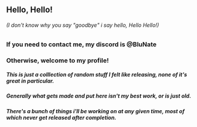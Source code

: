 ## Hello, Hello!
###### (I don't know why you say "goodbye" i say hello, Hello Hello!)

### If you need to contact me, my discord is @BluNate
### Otherwise, welcome to my profile!

##### This is just a colllection of random stuff I felt like releasing, none of it's great in particular.
##### Generally what gets made and put here isn't my best work, or is just old.
##### There's a bunch of things i'll be working on at any given time, most of which never get released after completion.
